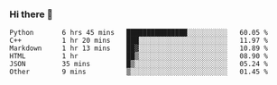 ### Hi there 👋

<!--START_SECTION:waka-->

```text
Python       6 hrs 45 mins   ███████████████░░░░░░░░░░   60.05 %
C++          1 hr 20 mins    ███░░░░░░░░░░░░░░░░░░░░░░   11.97 %
Markdown     1 hr 13 mins    ██▓░░░░░░░░░░░░░░░░░░░░░░   10.89 %
HTML         1 hr            ██▒░░░░░░░░░░░░░░░░░░░░░░   08.90 %
JSON         35 mins         █▒░░░░░░░░░░░░░░░░░░░░░░░   05.24 %
Other        9 mins          ▒░░░░░░░░░░░░░░░░░░░░░░░░   01.45 %
```

<!--END_SECTION:waka-->
